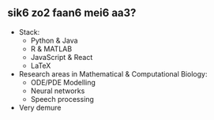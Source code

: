 ## sik6 zo2 faan6 mei6 aa3?
- Stack: 
  - Python & Java
  -  R & MATLAB
  -  JavaScript & React
  -  LaTeX
- Research areas in Mathematical & Computational Biology:
  - ODE/PDE Modelling
  - Neural networks
  - Speech processing
- Very demure
